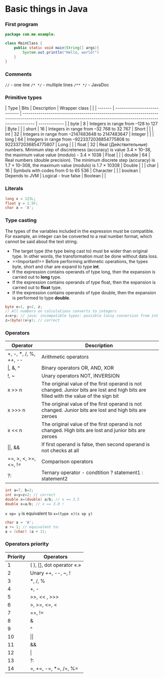 # Basic things in Java
### First program

```java
package com.me.example;

class MainClass {
	public static void main(String[] args){
		System.out.println("Hello, world!")
	}
}
```

### Comments

`//` - one line
`/* */` - multiple lines
`/** */` - JavaDoc

### Primitive types

| Type    | Bits                          | Description                                                                                                                                                        | Wrapper class |     |
| ------- | ----------------------------- | ------------------------------------------------------------------------------------------------------------------------------------------------------------------ | ------------- | 
| byte    | 8                             | Integers in range from –128 to 127                                                                                                                             | Byte          |     |
| short   | 16                            | Integers in range from –32 768 to 32 767                                                                                                                       | Short         |     |
| int     | 32                            | Integers in range from –2147483648 to 2147483647                                                                                                               | Integer       |     |
| long    | 64                            | Integers in range from –9223372036854775808 to 9223372036854775807                                                                                             | Long          |     |
| float   | 32                            | Real (Действительные) numbers. Minimum step of discreteness (accuracy) is value 3.4 × 10–38, the maximum value value (modulo) - 3.4 × 1038                      | Float         |     |
| double  | 64                            | Real numbers (double precision). The minimum discrete step (accuracy) is 1.7 × 10–308, the maximum value (modulo) is 1.7 × 10308 | Double        |     |
| char    | 16                            | Symbols with codes from 0 to 65 536                                                                             | Character     |     |
| boolean | Depends to JVM | Logical - true false                                                            | Boolean       |     |

### Literals
```java
long x = 123L;
float y = 2.5F;
char a = 'A';
```

### Type casting

The types of the variables included in the expression must be compatible. For example,  an integer can be converted to a real number format, which cannot be said about the text string.
- The target type (the type being cast to) must be wider than original type. In other words, the transformation must be done without data loss.
- ==Important!== Before performing arithmetic operations, the types byte, short and char are
expand to type **int**.
- If the expression contains operands of type long, then the expansion is carried out to
**long** type.
- If the expression contains operands of type float, then the expansion is carried out to
**float** type.
- If the expression contains operands of type double, then the expansion is performed
to type **double**.

```java
byte x=1, y=2, z;
// All numbers on calculations converts to integers
z=x+y; // java: incompatible types: possible lossy conversion from int to byte
z=(byte)(x+y); // correct
```
### Operators

| Operator                 | Description                                                                                                                          |
| ------------------------ | ------------------------------------------------------------------------------------------------------------------------------------ |
| +, -, \*, \/, \%, ++, -- | Arithmetic operators                                                                                                                 |
| \|, \&, ^                | Binary operators OR, AND, XOR                                                                                                        |
| !, ~                     | Unary operators NOT, INVERSION                                                                                                       |
| x >> n                   | The original value of the first operand is not changed. Junior bits are lost and high bits are filled with the value of the sign bit |
| x >>> n                  | The original value of the first operand is not changed. Junior bits are lost and high bits are zeroes                                |
| x << n                   | The original value of the first operand is not changed. High bits are lost and junior bits are zeroes                                |
| \|\|, &&                 | If first operand is false, then second operand is not checks at all                                                                  |
| \==, >, <, >=, <=, !=    | Comparison operators |
| ?: | Ternary operator - condtition ? statement1 : statement2 |                                                                                                    |

```java
int a=7, b=2;
int x=y=z=2; // correct
double x=(double) a/b; // x == 3.5
double x=a/b; // x == 3.0 !
```

`x op= y` is equivalent to `x=(type x)(x op y)`
```java
char a = 'A';
a += 1; // equivalent to:
a = (char) (a + 1);
```

### Operators priority

| Priority | Operators |
| - | - |
| 1         | ( ), [], dot operator «.» |
| 2         | Unary ++, --, ~, ! |    
| 3         | \*, \/, \% |
| 4         | +,  - |
| 5         | >>, << , >>> | 
| 6         | >, >=, <=, < |  
| 7         | \==, != | 
| 8         | & |     
| 9         | ^ |     
| 10        | \|\| |     
| 11        | && |     
| 12        | \| |     
| 13        | ?: |  
| 14        | =, +=, -=, *=, /=, %= |     

